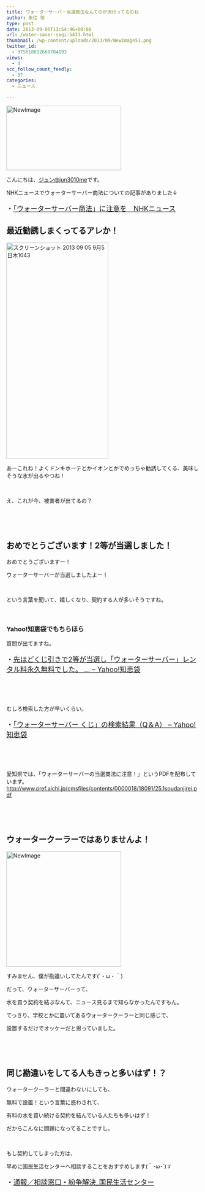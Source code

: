 ```yaml
---
title: ウォーターサーバー当選商法なんてのが流行ってるのね
author: 魚住 惇
type: post
date: 2013-09-05T13:54:46+00:00
url: /water-saver-sagi-5413.html
thumbnail: /wp-content/uploads/2013/09/NewImage51.png
twitter_id:
  - 375618032669704193
views:
  - 4
scc_follow_count_feedly:
  - 37
categories:
  - ニュース

---
```

<img decoding="async" loading="lazy" title="NewImage.png" src="/wp-content/uploads/2013/09/NewImage5.png" alt="NewImage" width="300" height="168" border="0" />

<!--more-->

こんにちは、[ジュン@jun3010me][1]です。

NHKニュースでウォーターサーバー商法についての記事がありました↓

<p style="font-size: 18px;">
  ・<a href="http://www3.nhk.or.jp/news/html/20130905/k10014317481000.html" target="_blank">「ウォーターサーバー商法」に注意を　NHKニュース</a>
</p>

## 最近勧誘しまくってるアレか！

<img decoding="async" loading="lazy" title="スクリーンショット 2013-09-05 9月5日木1043.png" src="/wp-content/uploads/2013/09/7ec669dc4c791c3389b576ba5397f5db.png" alt="スクリーンショット 2013 09 05 9月5日木1043" width="266" height="563" border="0" /> 

あーこれね！よくドンキホーテとかイオンとかでめっちゃ勧誘してくる、美味しそうな水が出るやつね！

 

え、これが今、被害者が出てるの？

 

 

## おめでとうございます！2等が当選しました！

おめでとうございますー！

ウォーターサーバーが当選しましたよー！

 

という言葉を聞いて、嬉しくなり、契約する人が多いそうですね。

 

### Yahoo!知恵袋でもちらほら

質問が出てますね。

<p style="font-size: 18px;">
  ・<a href="http://detail.chiebukuro.yahoo.co.jp/qa/question_detail/q1093363360" target="_blank">先ほどくじ引きで2等が当選し「ウォーターサーバー」レンタル料永久無料でした。 &#8230; &#8211; Yahoo!知恵袋</a>
</p>

 

 

むしろ検索した方が早いくらい。

<p style="font-size: 18px;">
  ・<a href="http://chiebukuro.search.yahoo.co.jp/search?p=%E3%82%A6%E3%82%A9%E3%83%BC%E3%82%BF%E3%83%BC%E3%82%B5%E3%83%BC%E3%83%90%E3%83%BC+%E3%81%8F%E3%81%98&flg=3&class=1&UTF-8=ei&fr=common-navi&dnum=" target="_blank">「ウォーターサーバー くじ」の検索結果（Q＆A） &#8211; Yahoo!知恵袋</a>
</p>

 

 

愛知県では、「ウォーターサーバーの当選商法に注意！」というPDFを配布しています。 <http://www.pref.aichi.jp/cmsfiles/contents/0000018/18091/25.1soudanjirei.pdf>

 

 

## ウォータークーラーではありませんよ！

<img decoding="async" loading="lazy" title="NewImage.png" src="/wp-content/uploads/2013/09/NewImage6.png" alt="NewImage" width="300" height="300" border="0" /> 

すみません、僕が勘違いしてたんです(´・ω・｀)

だって、ウォーターサーバーって、

水を買う契約を結ぶなんて、ニュース見るまで知らなかったんですもん。

てっきり、学校とかに置いてあるウォータークーラーと同じ感じで、

設置するだけでオッケーだと思っていました。

 

 

## 同じ勘違いをしてる人もきっと多いはず！？

ウォータークーラーと間違わないにしても、

無料で設置！という言葉に惑わされて、

有料の水を買い続ける契約を結んでいる人たちも多いはず！

だからこんなに問題になってることですし。

 

もし契約してしまった方は、

早めに国民生活センターへ相談することをおすすめします(｀･ω･´)ゞ

<p style="font-size: 18px;">
  ・<a href="http://www.kokusen.go.jp/category/consult.html" target="_blank">通報／相談窓口・紛争解決_国民生活センター</a>
</p>

 [1]: https://twitter.com/jun3010me